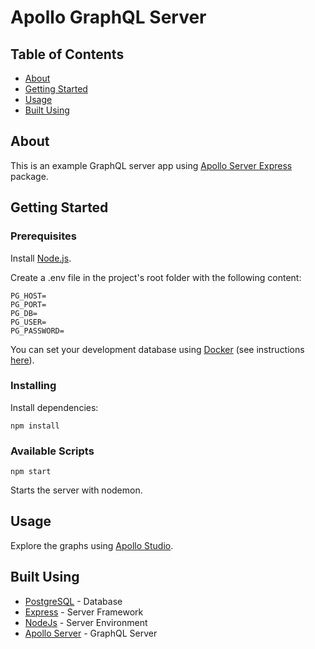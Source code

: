 # Apollo GraphQL Server

## Table of Contents

-   [About](#about)
-   [Getting Started](#getting_started)
-   [Usage](#usage)
-   [Built Using](#built_using)

## About <a name = "about"></a>

This is an example GraphQL server app using [Apollo Server Express](https://www.npmjs.com/package/apollo-server-express) package.

## Getting Started <a name = "getting_started"></a>

### Prerequisites

Install [Node.js](https://nodejs.org/en/).

Create a .env file in the project's root folder with the following content:

```
PG_HOST=
PG_PORT=
PG_DB=
PG_USER=
PG_PASSWORD=
```

You can set your development database using [Docker](https://www.docker.com/) (see instructions [here](https://gist.github.com/denesbeck/30f641f7a155df989ecc69fd02316a73)).

### Installing

Install dependencies:

```
npm install
```

### Available Scripts

```
npm start
```

Starts the server with nodemon.

## Usage <a name = "usage"></a>

Explore the graphs using [Apollo Studio](http://localhost:4000/graphql).

## Built Using <a name = "built_using"></a>

-   [PostgreSQL](https://www.postgresql.org/) - Database
-   [Express](https://expressjs.com/) - Server Framework
-   [NodeJs](https://nodejs.org/en/) - Server Environment
-   [Apollo Server](https://www.apollographql.com/docs/apollo-server/) - GraphQL Server
